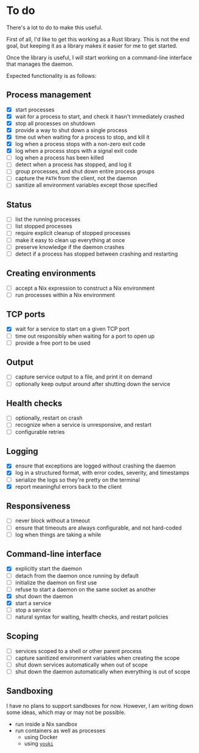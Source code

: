 # To do

There's a lot to do to make this useful.

First of all, I'd like to get this working as a Rust library. This is not the
end goal, but keeping it as a library makes it easier for me to get started.

Once the library is useful, I will start working on a command-line interface
that manages the daemon.

Expected functionality is as follows:

## Process management

- [x] start processes
- [x] wait for a process to start, and check it hasn't immediately crashed
- [x] stop all processes on shutdown
- [x] provide a way to shut down a single process
- [x] time out when waiting for a process to stop, and kill it
- [x] log when a process stops with a non-zero exit code
- [x] log when a process stops with a signal exit code
- [ ] log when a process has been killed
- [ ] detect when a process has stopped, and log it
- [ ] group processes, and shut down entire process groups
- [ ] capture the `PATH` from the client, not the daemon
- [ ] sanitize all environment variables except those specified

## Status

- [ ] list the running processes
- [ ] list stopped processes
- [ ] require explicit cleanup of stopped processes
- [ ] make it easy to clean up everything at once
- [ ] preserve knowledge if the daemon crashes
- [ ] detect if a process has stopped between crashing and restarting

## Creating environments

- [ ] accept a Nix expression to construct a Nix environment
- [ ] run processes within a Nix environment

## TCP ports

- [x] wait for a service to start on a given TCP port
- [ ] time out responsibly when waiting for a port to open up
- [ ] provide a free port to be used

## Output

- [ ] capture service output to a file, and print it on demand
- [ ] optionally keep output around after shutting down the service

## Health checks

- [ ] optionally, restart on crash
- [ ] recognize when a service is unresponsive, and restart
- [ ] configurable retries

## Logging

- [x] ensure that exceptions are logged without crashing the daemon
- [x] log in a structured format, with error codes, severity, and timestamps
- [ ] serialize the logs so they're pretty on the terminal
- [x] report meaningful errors back to the client

## Responsiveness

- [ ] never block without a timeout
- [ ] ensure that timeouts are always configurable, and not hard-coded
- [ ] log when things are taking a while

## Command-line interface

- [x] explicitly start the daemon
- [ ] detach from the daemon once running by default
- [ ] initialize the daemon on first use
- [ ] refuse to start a daemon on the same socket as another
- [x] shut down the daemon
- [x] start a service
- [ ] stop a service
- [ ] natural syntax for waiting, health checks, and restart policies

## Scoping

- [ ] services scoped to a shell or other parent process
- [ ] capture sanitized environment variables when creating the scope
- [ ] shut down services automatically when out of scope
- [ ] shut down the daemon automatically when everything is out of scope

## Sandboxing

I have no plans to support sandboxes for now. However, I am writing down some
ideas, which may or may not be possible.

- run inside a Nix sandbox
- run containers as well as processes
  - using Docker
  - using [`youki`](https://github.com/containers/youki)
